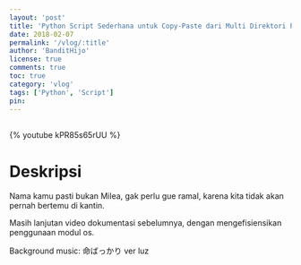 ```yaml
---
layout: 'post'
title: 'Python Script Sederhana untuk Copy-Paste dari Multi Direktori Pt. 2'
date: 2018-02-07
permalink: '/vlog/:title'
author: 'BanditHijo'
license: true
comments: true
toc: true
category: 'vlog'
tags: ['Python', 'Script']
pin:
---
```


<div style="margin-top:30px;"></div>

{% youtube kPR85s65rUU %}

# Deskripsi

Nama kamu pasti bukan Milea, gak perlu gue ramal, karena kita tidak akan pernah bertemu di kantin.

Masih lanjutan video dokumentasi sebelumnya, dengan mengefisiensikan penggunaan modul os.

Background music: 命ばっかり ver luz
